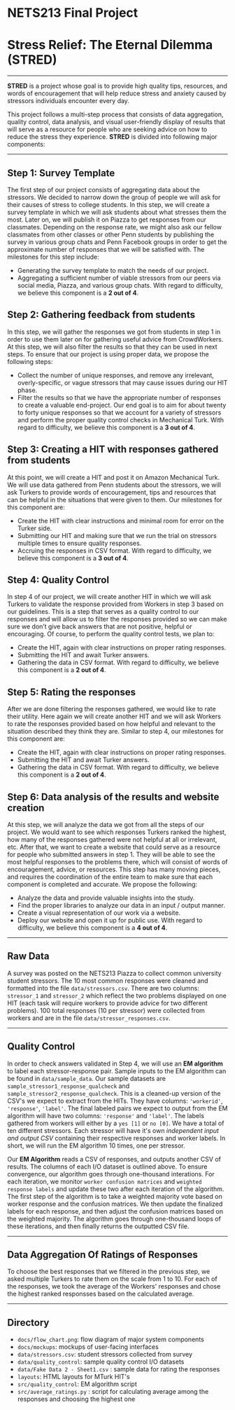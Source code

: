 # NETS213 Final Project
# Stress Relief: The Eternal Dilemma (STRED)

----

**STRED** is a project whose goal is to provide high quality tips, resources, and words of encouragement that will help reduce stress and anxiety caused by stressors individuals encounter every day. 

This project follows a multi-step process that consists of data aggregation, quality control, data analysis, and visual user-friendly display of results that will serve as a resource for people who are seeking advice on how to reduce the stress they experience. **STRED** is divided into following major components:

----

## Step 1: Survey Template
The first step of our project consists of aggregating data about the stressors. We decided to narrow down the group of people we will ask for their causes of stress to college students. In this step, we will create a survey template in which we will ask students about what stresses them the most. Later on, we will publish it on Piazza to get responses from our classmates. Depending on the response rate, we might also ask our fellow classmates from other classes or other Penn students by publishing the survey in various group chats and Penn Facebook groups in order to get the approximate number of responses that we will be satisfied with. The milestones for this step include:
- Generating the survey template to match the needs of our project.
- Aggregating a sufficient number of viable stressors from our peers via social media, Piazza, and various group chats.
With regard to difficulty, we believe this component is a **2 out of 4**.

## Step 2: Gathering feedback from students 
In this step, we will gather the responses we got from students in step 1 in order to use them later on for gathering useful advice from CrowdWorkers. At this step, we will also filter the results so that they can be used in next steps. To ensure that our project is using proper data, we propose the following steps:
- Collect the number of unique responses, and remove any irrelevant, overly-specific, or vague stressors that may cause issues during our HIT phase. 
- Filter the results so that we have the appropriate number of responses to create a valuable end-project. Our end goal is to aim for about twenty to forty unique responses so that we account for a variety of stressors and perform the proper quality control checks in Mechanical Turk. 
With regard to difficulty, we believe this component is a **3 out of 4**.

## Step 3: Creating a HIT with responses gathered from students
At this point, we will create a HIT and post it on Amazon Mechanical Turk. We will use data gathered from Penn students about the stressors, we will ask Turkers to provide words of encouragement, tips and resources that can be helpful in the situations that were given to them. Our milestones for this component are:
- Create the HIT with clear instructions and minimal room for error on the Turker side. 
- Submitting our HIT and making sure that we run the trial on stressors multiple times to ensure quality responses.
- Accruing the responses in CSV format.
With regard to difficulty, we believe this component is a **3 out of 4**. 

## Step 4: Quality Control
In step 4 of our project, we will create another HIT in which we will ask Turkers to validate the response provided from Workers in step 3 based on our guidelines. This is a step that serves as a quality control to our responses and will allow us to filter the responses provided so we can make sure we don’t give back answers that are not positive, helpful or encouraging. Of course, to perform the quality control tests, we plan to:
- Create the HIT, again with clear instructions on proper rating responses.
- Submitting the HIT and await Turker answers.
- Gathering the data in CSV format.
With regard to difficulty, we believe this component is a **2 out of 4**. 

## Step 5: Rating the responses
After we are done filtering the responses gathered, we would like to rate their utility. Here again we will create another HIT and we will ask Workers to rate the responses provided based on how helpful and relevant to the situation described they think they are. Similar to step 4, our milestones for this component are:
- Create the HIT, again with clear instructions on proper rating responses.
- Submitting the HIT and await Turker answers.
- Gathering the data in CSV format.
With regard to difficulty, we believe this component is a **2 out of 4**. 

## Step 6: Data analysis of the results and website creation 
At this step, we will analyze the data we got from all the steps of our project. We would want to see which responses Turkers ranked the highest, how many of the responses gathered were not helpful at all or irrelevant,  etc. After that, we want to create a website that could serve as a resource for people who submitted answers in step 1. They will be able to see the most helpful responses to the problems there, which will consist of words of encouragement, advice, or resources. This step has many moving pieces, and requires the coordination of the entire team to make sure that each component is completed and accurate. We propose the following:
- Analyze the data and provide valuable insights into the study.
- Find the proper libraries to analyze our data in an input / output manner.
- Create a visual representation of our work via a website.
- Deploy our website and open it up for public use. 
With regard to difficulty, we believe this component is a **4 out of 4**. 

----

## Raw Data
A survey was posted on the NETS213 Piazza to collect common university student stressors. The 10 most common responses were cleaned and formatted into the file `data/stressors.csv`. There are two columns: `stressor_1` and `stressor_2` which reflect the two problems displayed on one HIT (each task will require workers to provide advice for two different problems). 100 total responses (10 per stressor) were collected from workers and are in the file `data/stressor_responses.csv`.

----

## Quality Control
In order to check answers validated in Step 4, we will use an **EM algorithm** to label each stressor-response pair. Sample inputs to the EM algorithm can be found in `data/sample_data`. Our sample datasets are `sample_stressor1_response_qualcheck` and `sample_stressor2_response_qualcheck`. This is a cleaned-up version of the CSV's we expect to extract from the HITs. They have columns: `'workerid'`, `'response'`, `'label'`. The final labeled pairs we expect to output from the EM algorithm will have two columns: `'response'` and `'label'`. The labels gathered from workers will either by a `yes [1]` or `no [0]`. We have a total of ten different stressors. Each stressor will have it's own *independent input and output CSV* containing their respective responses and worker labels. In short, we will run the EM algorithm 10 times, one per stressor.

Our **EM Algorithm** reads a CSV of responses, and outputs another CSV of results. The columns of each I/O dataset is outlined above. To ensure convergence, our algorithm goes through one-thousand interations. For each iteration, we monitor `worker confusion matrices` and `weighted response labels` and update these two after each iteration of the algorithm. The first step of the algorithm is to take a weighted majority vote based on worker response and the confusion matrices. We then update the finalized labels for each response, and then adjust the confusion matrices based on the weighted majority. The algorithm goes through one-thousand loops of these iterations, and then finally returns the outputted CSV file.

----

## Data Aggregation Of Ratings of Responses
To choose the best responses that we filtered in the previous step, we asked multiple Turkers to rate them on the scale from 1 to 10. For each of the responses, we took the average of the Workers' responses and chose the highest ranked responsses based on the calculated average.

----

## Directory
- `docs/flow_chart.png`: flow diagram of major system components
- `docs/mockups`: mockups of user-facing interfaces
- `data/stressors.csv`: student stressors collected from survey
- `data/quality_control`: sample quality control I/O datasets
- `data/Fake Data 2 - Sheet1.csv` : sample data for rating the responses
- `layouts`: HTML layouts for MTurk HIT's
- `src/quality_control`: EM algorithm script
- `src/average_ratings.py` : script for calculating average among the responses and choosing the highest one
